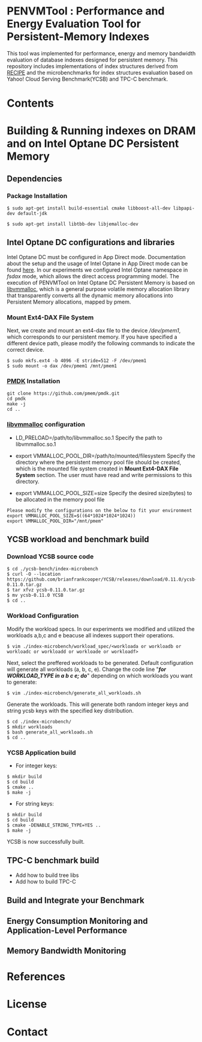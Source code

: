 # PENVMTool : Performance and Energy Evaluation Tool for Persistent-Memory Indexes
This tool was implemented for performance, energy and memory bandwidth evaluation of database indexes designed for persistent memory.
This repository includes implementations of index structures derived from [RECIPE](https://github.com/utsaslab/RECIPE) and the microbenchmarks for index structures evaluation based on Yahoo! Cloud Serving Benchmark(YCSB) and TPC-C benchmark. 

# Contents

# Building & Running indexes on DRAM and on Intel Optane DC Persistent Memory

## Dependencies

### Package Installation

```
$ sudo apt-get install build-essential cmake libboost-all-dev libpapi-dev default-jdk
```
```
$ sudo apt-get install libtbb-dev libjemalloc-dev
```

## Intel Optane DC configurations and libraries

Intel Optane DC must be configured in App Direct mode. Documentation about the setup and the usage of Intel Optane in App Direct mode can be found [here](https://www.intel.com/content/dam/support/us/en/documents/memory-and-storage/data-center-persistent-mem/Intel-Optane-DC-Persistent-Memory-Quick-Start-Guide.pdf). In our experiments we configured Intel Optane namespace in _fsdax_ mode, which allows the direct access programming model. 
The execution of PENVMTool on Intel Optane DC Persistent Memory is based on [libvmmalloc](https://pmem.io/pmdk/manpages/linux/v1.3/libvmmalloc.3/), which is a general purpose volatile memory allocation library that transparently converts all the dynamic memory allocations into Persistent Memory allocations, mapped by pmem.

### Mount Ext4-DAX File System

Next, we create and mount an ext4-dax file to the device _/dev/pmem1_, which corresponds to our persistent memory. If you have specified a different device path, please modify the following commands to indicate the correct device.

```
$ sudo mkfs.ext4 -b 4096 -E stride=512 -F /dev/pmem1
$ sudo mount -o dax /dev/pmem1 /mnt/pmem1
```

### [PMDK](https://github.com/pmem/pmdk) Installation

```
git clone https://github.com/pmem/pmdk.git
cd pmdk
make -j
cd ..
```

### [libvmmalloc](https://pmem.io/pmdk/manpages/linux/v1.3/libvmmalloc.3/) configuration

* LD_PRELOAD=/path/to/libvmmalloc.so.1
Specify the path to libvmmalloc.so.1

* export VMMALLOC_POOL_DIR=/path/to/mounted/filesystem
Specify the directory where the persistent memory pool file should be created, which is the mounted file system created in **Mount Ext4-DAX File System** section. The user must have read and write permissions to this directory.

* export VMMALLOC_POOL_SIZE=size
Specify the desired size(bytes) to be allocated in the memory pool file

```
Please modify the configurations on the below to fit your environment
export VMMALLOC_POOL_SIZE=$((64*1024*1024*1024))
export VMMALLOC_POOL_DIR="/mnt/pmem"
```


## YCSB workload and benchmark build

### Download YCSB source code
```
$ cd ./ycsb-bench/index-microbench
$ curl -O --location https://github.com/brianfrankcooper/YCSB/releases/download/0.11.0/ycsb-0.11.0.tar.gz
$ tar xfvz ycsb-0.11.0.tar.gz
$ mv ycsb-0.11.0 YCSB
$ cd ..
```

### Workload Configuration

Modify the workload specs. In our experiments we modified and utilized the workloads a,b,c and e beacuse all indexes support their operations.

```
$ vim ./index-microbench/workload_spec/<workloada or workloadb or workloadc or workloadd or workloade or workloadf>
```

Next, select the preffered workloads to be generated. Default configuration will generate all workloads (a, b, c, e). Change the code line "_**for WORKLOAD_TYPE in a b c e; do**_" depending on which workloads you want to generate:

```
$ vim ./index-microbench/generate_all_workloads.sh
```

Generate the workloads. This will generate both random integer keys and string ycsb keys with the specified key distribution.

```
$ cd ./index-microbench/
$ mkdir workloads
$ bash generate_all_workloads.sh
$ cd ..
```
### YCSB Application build

* For integer keys:
```
$ mkdir build
$ cd build
$ cmake ..
$ make -j
```

* For string keys:
```
$ mkdir build
$ cd build
$ cmake -DENABLE_STRING_TYPE=YES ..
$ make -j
```

YCSB is now successfully built.

## TPC-C benchmark build

* Add how to build tree libs
* Add how to build TPC-C

## Build and Integrate your Benchmark

## Energy Consumption Monitoring and Application-Level Performance

## Memory Bandwidth Monitoring

# References

# License

# Contact
